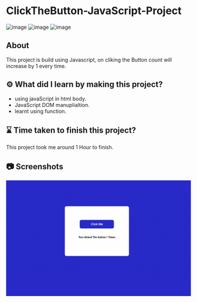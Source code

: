 # ClickTheButton-JavaScript-Project

![image](https://img.shields.io/badge/iNeuron-Full--Stack%20JavaScript%20Web%20Development%20Course-blue)
![image](https://img.shields.io/badge/Hitesh%20Choudhry-LOC-brightgreen)
![image](https://img.shields.io/badge/Project-JavaScript-blue)

## About

This project is build using Javascript, on cliking the Button count will increase by 1 every time.

## ⚙️ What did I learn by making this project?

- using javaScript in html body.
- JavaScript DOM manuplialtion.
- learnt using function.

## ⌛ Time taken to finish this project?

This project took me around 1 Hour to finish.

## 📷 Screenshots

![image](./Image/Clicked_Me.png)
